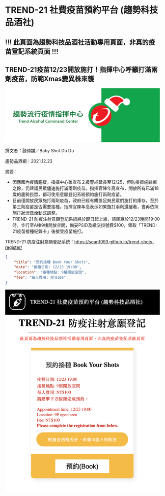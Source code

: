 # TREND-21 社費疫苗預約平台 (趨勢科技品酒社)

## !!! 此頁面為趨勢科技品酒社活動專用頁面，非真的疫苗登記系統頁面 !!!

## TREND-21疫苗12/23開放施打！指揮中心呼籲打滿兩劑疫苗，防範Xmas變異株來襲

![TREND-21疫苗12/23開放施打](images/image001.png "TREND-21疫苗12/23開放施打")

撰文者：醺傳媒／Baby Shot Du Du

趨勢品酒網｜2021.12.23

摘要：

- 因應國內疫情趨緩，指揮中心雖宣布２級警戒延長至12/25，但防疫措施鬆綁之餘，仍建議民眾儘速施打滿兩劑疫苗。指揮官陳年高宣布，開放所有已滿18歲的趨勢民眾，都可使用意願登記系統預約施打兩劑疫苗。
- 目前僅開放民眾施打兩劑疫苗，政府已經有購置足夠民眾們施打的庫存，至於第三劑疫苗是否需要接種，指揮官陳年高表示如果施打兩劑還醒著，會再依照施打狀況做滾動式調整。
- TREND-21 防疫注射意願登記系統將於即日起上線，請民眾於12/23晚間19:00時，步行至A棟9樓開放空間，備妥PSID及繳交掛號費$100，領取「TREND-21疫苗接種紀錄卡」後接受疫苗施打。

TREND-21 防疫注射意願登記系統：https://sean1093.github.io/trend-shots-register/




```json
{
    "title": "預約接種 Book Your Shots",
    "date": "接種日期: 12/23 19:00",
    "location": "接種地點: 9樓開放空間",
    "fee": "每人費用: NT$100"
}
```

![TREND-21 社費疫苗預約平台](images/snapshot.png "TREND-21 社費疫苗預約平台")


